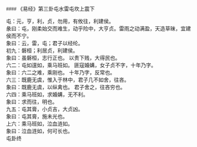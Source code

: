 <font face=微软雅黑>
#### 《易经》第三卦屯水雷屯坎上震下   

屯：元，亨，利，贞，勿用，有攸往，利建侯。   
彖曰：屯，刚柔始交而难生，动乎险中，大亨贞。雷雨之动满盈，天造草昧，宜建侯而不宁。   
象曰：云，雷，屯；君子以经纶。   
初九：磐桓；利居贞，利建侯。   
象曰：虽磐桓，志行正也。 以贵下贱，大得民也。   
六二：屯如邅如，乘马班如。 匪寇婚媾，女子贞不字，十年乃字。   
象曰：六二之难，乘刚也。 十年乃字，反常也。   
六三：既鹿无虞，惟入于林中，君子几不如舍，往吝。   
象曰：既鹿无虞，以纵禽也。 君子舍之，往吝穷也。   
六四：乘马班如，求婚媾，无不利。   
象曰：求而往，明也。   
九五：屯其膏，小贞吉，大贞凶。   
象曰：屯其膏，施未光也。   
上六：乘马班如，泣血涟如。   
象曰：泣血涟如，何可长也。   
屯卦终   


</font>
